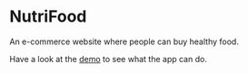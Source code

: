 # NutriFood

An e-commerce website where people can buy healthy food.

Have a look at the [demo](https://daily-coder.github.io/NutriFood/) to see what the app can do.
